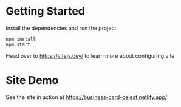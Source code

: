 # Getting Started
Install the dependencies and run the project
```
npm install
npm start
```

Head over to https://vitejs.dev/ to learn more about configuring vite

# Site Demo
See the site in action at https://business-card-celest.netlify.app/
